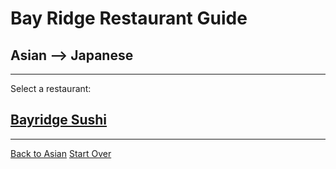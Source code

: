 # Bay Ridge Restaurant Guide
## Asian --> Japanese
---
Select a restaurant:
## [Bayridge Sushi](http://www.brsushi.com/)
---
[Back to Asian](../asian.md)
[Start Over](../home.md)

